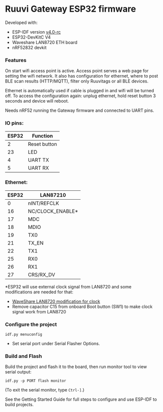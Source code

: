 # Ruuvi Gateway ESP32 firmware

Developed with:
* ESP-IDF version [v4.0-rc](https://github.com/espressif/esp-idf/releases/tag/v4.0-rc)
* ESP32-DevKitC V4
* Waveshare LAN8720 ETH board
* nRF52832 devkit

### Features

On start wifi access point is active. Access point serves a web page for setting the wifi network. It also has configuration for ethernet, where to post BLE scan results (HTTP/MQTT), filter only Ruuvitags or all BLE devices.

Ethernet is automatically used if cable is plugged in and wifi will be turned off. To access the configuration again: unplug ethernet, hold reset button 3 seconds and device will reboot.

Needs nRF52 running the Gateway firmware and connected to UART pins.

### IO pins:

ESP32 | Function
--|--
2 | Reset button
23 | LED
4 | UART TX
5 | UART RX

### Ethernet:
ESP32 | LAN87210
-|-
0 | nINT/REFCLK
16 | NC/CLOCK_ENABLE*
17 | MDC
18 | MDIO
19 | TX0
21 | TX_EN
22 | TX1
25 | RX0
26 | RX1
27 | CRS/RX_DV

*ESP32 will use external clock signal from LAN8720 and some modifications are needed for that:

* [WaveShare LAN8720 modification for clock](https://sautter.com/blog/ethernet-on-esp32-using-lan8720/)
* Remove capacitor C15 from onboard Boot button (SW1) to make clock signal work from LAN8720

### Configure the project

```
idf.py menuconfig
```

* Set serial port under Serial Flasher Options.

### Build and Flash

Build the project and flash it to the board, then run monitor tool to view serial output:

```
idf.py -p PORT flash monitor
```

(To exit the serial monitor, type ``Ctrl-]``.)

See the Getting Started Guide for full steps to configure and use ESP-IDF to build projects.
